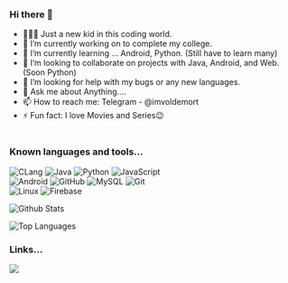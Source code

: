 ### Hi there 👋
- 🙋🏽‍♂️ Just a new kid in this coding world.
- 🔭 I’m currently working on to complete my college.
- 🌱 I’m currently learning ... Android, Python. (Still have to learn many)
- 👯 I’m looking to collaborate on projects with Java, Android, and Web. (Soon Python)
- 🤔 I’m looking for help with my bugs or any new languages.
- 💬 Ask me about Anything....
- 📫 How to reach me: Telegram - @imvoldemort
- ⚡ Fun fact: I love Movies and Series😉
</br> </br>

### Known languages and tools...
![CLang](https://img.shields.io/badge/Clang-black.svg?style=for-the-badge&logo=C&labelColor=white)
![Java](https://img.shields.io/badge/Java-black.svg?style=for-the-badge&logo=Java&labelColor=white)
![Python](https://img.shields.io/badge/Python-black.svg?style=for-the-badge&logo=Python&labelColor=white)
![JavaScript](https://img.shields.io/badge/JavaScript-black.svg?style=for-the-badge&logo=Javascript&labelColor=white)
</br>
![Android](https://img.shields.io/badge/Android-black.svg?style=for-the-badge&logo=Android&labelColor=white)
![GitHub](https://img.shields.io/badge/Github-black.svg?style=for-the-badge&logo=Github&labelColor=white)
![MySQL](https://img.shields.io/badge/MySQL-black.svg?style=for-the-badge&logo=MySQL&labelColor=white)
![Git](https://img.shields.io/badge/Git-black.svg?style=for-the-badge&logo=Git&labelColor=white)
</br>
![Linux](https://img.shields.io/badge/Linux-black.svg?style=for-the-badge&logo=Linux&labelColor=white)
![Firebase](https://img.shields.io/badge/Firebase-black.svg?style=for-the-badge&logo=Firebase&labelColor=white)

![Github Stats](https://github-readme-stats.vercel.app/api?username=SandeepUrankar&show_icons=true&count_private=true&include_all_commits=true)

![Top Languages](https://github-readme-stats.vercel.app/api/top-langs/?username=SandeepUrankar&langs_count=10&layout=compact)

### Links...

<a href="http://telegram.dog/imvoldemort"><img src="https://img.shields.io/badge/-Telegram-0088cc?style=for-the-badge&logo=Telegram&logoColor=white"></a>

